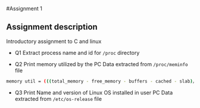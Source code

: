 #Assignment 1
## Assignment description
Introductory assignment to C and linux

 - Q1
 Extract process name and id for `/proc` directory
 
 - Q2
 Print memory utilized by the PC 
 Data extracted from `/proc/meminfo` file
  
  ```sh
  memory util = (((total_memory - free_memory - buffers - cached - slab)/total_memory)*100)
  ```
  - Q3 
  Print Name and version of Linux OS installed in user PC
  Data extracted from `/etc/os-release` file
  
